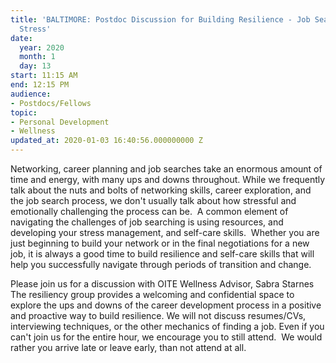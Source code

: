 ```yaml
---
title: 'BALTIMORE: Postdoc Discussion for Building Resilience - Job Search & Networking
  Stress'
date:
  year: 2020
  month: 1
  day: 13
start: 11:15 AM
end: 12:15 PM
audience:
- Postdocs/Fellows
topic:
- Personal Development
- Wellness
updated_at: 2020-01-03 16:40:56.000000000 Z
---
```

Networking, career planning and job searches take an enormous amount of
time and energy, with many ups and downs throughout. While we frequently
talk about the nuts and bolts of networking skills, career exploration,
and the job search process, we don\'t usually talk about how stressful
and emotionally challenging the process can be.  A common element of
navigating the challenges of job searching is using resources, and
developing your stress management, and self-care skills.  Whether you
are just beginning to build your network or in the final negotiations
for a new job, it is always a good time to build resilience and
self-care skills that will help you successfully navigate through
periods of transition and change.

Please join us for a discussion with OITE Wellness Advisor, Sabra
Starnes  The resiliency group provides a welcoming and confidential
space to explore the ups and downs of the career development process in
a positive and proactive way to build resilience. We will not discuss
resumes/CVs, interviewing techniques, or the other mechanics of finding
a job. Even if you can't join us for the entire hour, we encourage you
to still attend.  We would rather you arrive late or leave early, than
not attend at all.

 

 

 
